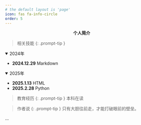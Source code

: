 ```yaml
---
# the default layout is 'page'
icon: fas fa-info-circle
order: 5
---
```


<p style="text-align:center;font=blod"><b>个人简介</b></p>

> 相关技能
{: .prompt-tip }
<details open>
<summary>2024年</summary>
<ul>
  <li><strong>2024.12.29</strong> Markdown</li>
</ul>
</details>
<details open>
<summary>2025年</summary>
<ul>
  <li><strong>2025.1.13</strong> HTML</li>
  <li><strong>2025.2.28</strong> Python</li>
</ul>
</details>

> 教育经历
{: .prompt-tip }
本科在读

> 作者说
{: .prompt-tip }
只有大胆往前走，才能打破眼前的壁垒。

…

